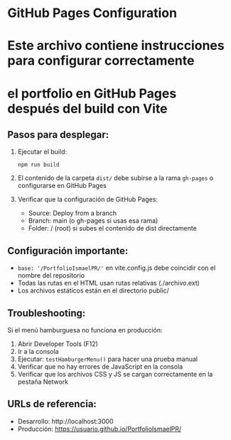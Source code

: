 # GitHub Pages Configuration

# Este archivo contiene instrucciones para configurar correctamente
# el portfolio en GitHub Pages después del build con Vite

## Pasos para desplegar:

1. Ejecutar el build:
   ```
   npm run build
   ```

2. El contenido de la carpeta `dist/` debe subirse a la rama `gh-pages` o configurarse en GitHub Pages

3. Verificar que la configuración de GitHub Pages:
   - Source: Deploy from a branch
   - Branch: main (o gh-pages si usas esa rama)
   - Folder: / (root) si subes el contenido de dist directamente

## Configuración importante:

- `base: '/PortfolioIsmaelPR/'` en vite.config.js debe coincidir con el nombre del repositorio
- Todas las rutas en el HTML usan rutas relativas (./archivo.ext)
- Los archivos estáticos están en el directorio public/

## Troubleshooting:

Si el menú hamburguesa no funciona en producción:
1. Abrir Developer Tools (F12)
2. Ir a la consola
3. Ejecutar: `testHamburgerMenu()` para hacer una prueba manual
4. Verificar que no hay errores de JavaScript en la consola
5. Verificar que los archivos CSS y JS se cargan correctamente en la pestaña Network

## URLs de referencia:
- Desarrollo: http://localhost:3000
- Producción: https://usuario.github.io/PortfolioIsmaelPR/
